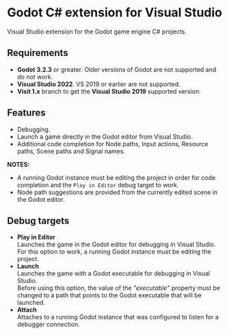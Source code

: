 # Godot C# extension for Visual Studio

Visual Studio extension for the Godot game engine C# projects.

## Requirements

- **Godot 3.2.3** or greater. Older versions of Godot are not supported and do not work.
- **Visual Studio 2022**. VS 2019 or earlier are not supported.
- **Visit 1.x** branch to get the **Visual Studio 2019** supported version.

## Features

- Debugging.
- Launch a game directly in the Godot editor from Visual Studio.
- Additional code completion for Node paths, Input actions, Resource paths, Scene paths and Signal names.

**NOTES:**

- A running Godot instance must be editing the project in order for code completion and the `Play in Editor` debug target to work.
- Node path suggestions are provided from the currently edited scene in the Godot editor.

## Debug targets

- **Play in Editor**\
  Launches the game in the Godot editor for debugging in Visual Studio.\
  For this option to work, a running Godot instance must be editing the project.
- **Launch**\
  Launches the game with a Godot executable for debugging in Visual Studio.\
  Before using this option, the value of the _"executable"_ property must be changed
  to a path that points to the Godot executable that will be launched.
- **Attach**\
  Attaches to a running Godot instance that was configured to listen for a debugger connection.
